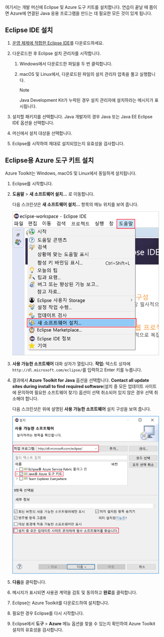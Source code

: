 여기서는 개발 머신에 Eclipse 및 Azure 도구 키트를 설치합니다. 연습이 끝날 때 쯤이면 Azure에 연결된 Java 응용 프로그램을 만드는 데 필요한 모든 것이 있게 됩니다.

## <a name="install-eclipse-ide"></a>Eclipse IDE 설치

1. [운영 체제에 적합한 Eclipse IDE](https://www.eclipse.org/downloads/packages/installer)를 다운로드하세요.

1. 다운로드한 후 Eclipse 설치 관리자를 시작합니다.

    1. Windows에서 다운로드한 파일을 두 번 클릭합니다.

    1. macOS 및 Linux에서, 다운로드된 파일의 설치 관리자 압축을 풀고 실행합니다.

        > [!NOTE]
        > Java Development Kit가 누락된 경우 설치 관리자에 설치하라는 메시지가 표시됩니다.

1. 설치할 패키지를 선택합니다. Java 개발자의 경우 Java 또는 Java EE Eclipse IDE 옵션을 선택합니다.

1. 머신에서 설치 대상을 선택합니다.

1. Eclipse를 시작하여 제대로 설치되었는지 유효성을 검사합니다.

## <a name="install-azure-toolkit-for-eclipse"></a>Eclipse용 Azure 도구 키트 설치

Azure Toolkit는 Windows, macOS 및 Linux에서 동일하게 설치됩니다.

1. Eclipse를 시작합니다.

1. **도움말** > **새 소프트웨어 설치...** 로 이동합니다.

    다음 스크린샷은 **새 소프트웨어 설치...** 항목의 메뉴 위치를 보여 줍니다.

    ![Eclipse 도움말 메뉴에 새 소프트웨어 설치 옵션이 강조되어 있는 스크린샷입니다.](../media/7-eclipse-install-new-software.png)

1. **사용 가능한 소프트웨어** 대화 상자가 열립니다. **작업:** 텍스트 상자에 `http://dl.microsoft.com/eclipse/`를 입력하고 Enter 키를 누릅니다.

1. 결과에서 **Azure Toolkit for Java** 옵션을 선택합니다. **Contact all update sites during install to find required software**(설치 중 모든 업데이트 사이트에 문의하여 필요한 소프트웨어 찾기) 옵션이 선택 취소되어 있지 않은 경우 선택 취소해야 합니다.

    다음 스크린샷은 위에 설명된 **사용 가능한 소프트웨어** 설치 구성을 보여 줍니다.

    ![Azure Toolkit for Java를 찾아 설치하는 데 필요한 구성이 강조되어 있는 상자가 포함된 Eclipse의 사용 가능한 소프트웨어 창 스크린샷입니다.](../media/7-eclipse-download-azure-toolkit-for-java.png)

1. **다음**을 클릭합니다.

1. 메시지가 표시되면 사용권 계약을 검토 및 동의하고 **완료**를 클릭합니다.

1. Eclipse는 Azure Toolkit를 다운로드하여 설치합니다.

1. 필요한 경우 Eclipse를 다시 시작합니다.

1. Eclipse에서 **도구** > **Azure** 메뉴 옵션을 찾을 수 있는지 확인하여 Azure Toolkit 설치의 유효성을 검사합니다.
